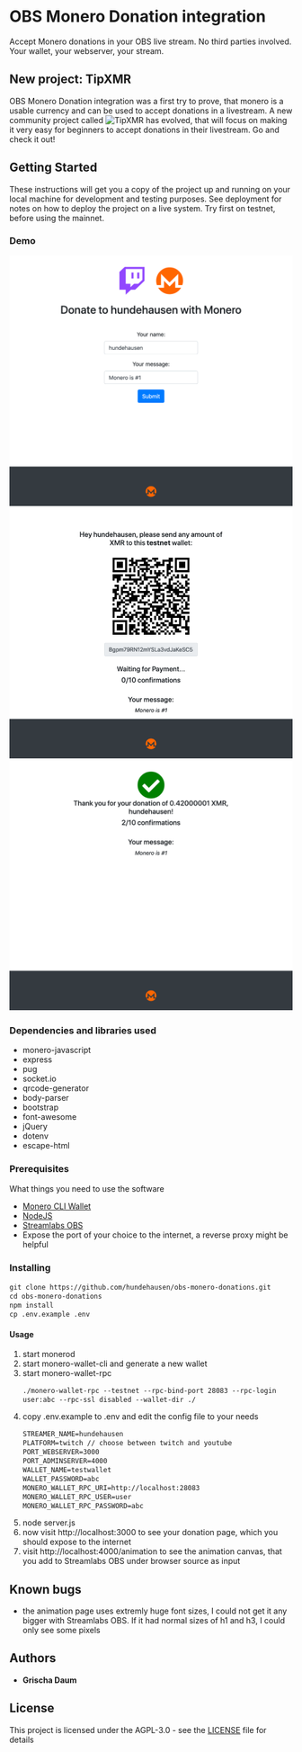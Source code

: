 # OBS Monero Donation integration

Accept Monero donations in your OBS live stream. No third parties involved. Your wallet, your webserver, your stream.

## New project: TipXMR

OBS Monero Donation integration was a first try to prove, that monero is a usable currency and can be used to accept donations in a livestream.
A new community project called ![TipXMR](https://github.com/hundehausen/tipxmr) has evolved, that will focus on making it very easy for beginners to accept donations in their livestream. Go and check it out!

## Getting Started

These instructions will get you a copy of the project up and running on your local machine for development and testing purposes. See deployment for notes on how to deploy the project on a live system. Try first on testnet, before using the mainnet.

### Demo

![User Input](/demo/user_input.png?raw=true "User Input")
![Waiting for payment](/demo/waiting.png?raw=true "Waiting for payment")
![Confirmations](/demo/confirmations.png?raw=true "Confirmations")

### Dependencies and libraries used

- monero-javascript
- express
- pug
- socket.io
- qrcode-generator
- body-parser
- bootstrap
- font-awesome
- jQuery
- dotenv
- escape-html

### Prerequisites

What things you need to use the software

- [Monero CLI Wallet](https://web.getmonero.org/downloads/#cli)
- [NodeJS](https://nodejs.org/en/)
- [Streamlabs OBS](https://streamlabs.com/)
- Expose the port of your choice to the internet, a reverse proxy might be helpful

### Installing

```
git clone https://github.com/hundehausen/obs-monero-donations.git
cd obs-monero-donations
npm install
cp .env.example .env
```

#### Usage

1. start monerod
2. start monero-wallet-cli and generate a new wallet
3. start monero-wallet-rpc
   ```
   ./monero-wallet-rpc --testnet --rpc-bind-port 28083 --rpc-login user:abc --rpc-ssl disabled --wallet-dir ./
   ```
4. copy .env.example to .env and edit the config file to your needs
   ```
   STREAMER_NAME=hundehausen
   PLATFORM=twitch // choose between twitch and youtube
   PORT_WEBSERVER=3000
   PORT_ADMINSERVER=4000
   WALLET_NAME=testwallet
   WALLET_PASSWORD=abc
   MONERO_WALLET_RPC_URI=http://localhost:28083
   MONERO_WALLET_RPC_USER=user
   MONERO_WALLET_RPC_PASSWORD=abc
   ```
5. node server.js
6. now visit http://localhost:3000 to see your donation page, which you should expose to the internet
7. visit http://localhost:4000/animation to see the animation canvas, that you add to Streamlabs OBS under browser source as input

## Known bugs

- the animation page uses extremly huge font sizes, I could not get it any bigger with Streamlabs OBS. If it had normal sizes of h1 and h3, I could only see some pixels

## Authors

- **Grischa Daum**

## License

This project is licensed under the AGPL-3.0 - see the [LICENSE](LICENSE) file for details
